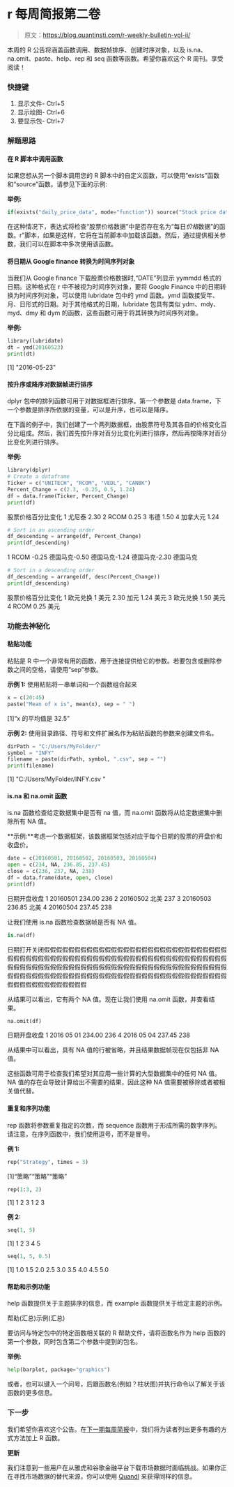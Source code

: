 # r 每周简报第二卷

> 原文：<https://blog.quantinsti.com/r-weekly-bulletin-vol-ii/>

本周的 R 公告将涵盖函数调用、数据帧排序、创建时序对象，以及 is.na、na.omit、paste、help、rep 和 seq 函数等函数。希望你喜欢这个 R 周刊。享受阅读！

### 快捷键

1.  显示文件- Ctrl+5
2.  显示绘图- Ctrl+6
3.  要显示包- Ctrl+7

### **解题思路**

#### 在 R 脚本中调用函数

如果您想从另一个脚本调用您的 R 脚本中的自定义函数，可以使用“exists”函数和“source”函数。请参见下面的示例:

**举例:**

```py
if(exists("daily_price_data", mode="function")) source("Stock price data.R")
```

在这种情况下，表达式将检查“股票价格数据”中是否存在名为“每日*价格*数据”的函数。r”脚本，如果是这样，它将在当前脚本中加载该函数。然后，通过提供相关参数，我们可以在脚本中多次使用该函数。

#### 将日期从 Google finance 转换为时间序列对象

当我们从 Google finance 下载股票价格数据时,“DATE”列显示 yymmdd 格式的日期。这种格式在 r 中不被视为时间序列对象，要将 Google Finance 中的日期转换为时间序列对象，可以使用 lubridate 包中的 ymd 函数。ymd 函数接受年、月、日形式的日期。对于其他格式的日期，lubridate 包具有类似 ydm、mdy、myd、dmy 和 dym 的函数，这些函数可用于将其转换为时间序列对象。

**举例:**

```py
library(lubridate)
dt = ymd(20160523)
print(dt)
```

[1] "2016-05-23"

#### 按升序或降序对数据帧进行排序

dplyr 包中的排列函数可用于对数据框进行排序。第一个参数是 data.frame，下一个参数是排序所依据的变量，可以是升序，也可以是降序。

在下面的例子中，我们创建了一个两列数据框，由股票符号及其各自的价格变化百分比组成。然后，我们首先按升序对百分比变化列进行排序，然后再按降序对百分比变化列进行排序。

**举例:**

```py
library(dplyr)
# Create a dataframe
Ticker = c("UNITECH", "RCOM", "VEDL", "CANBK")
Percent_Change = c(2.3, -0.25, 0.5, 1.24)
df = data.frame(Ticker, Percent_Change)
print(df)
```

股票价格百分比变化 1 尤尼泰 2.30 2 RCOM 0.25 3 韦德 1.50 4 加拿大元 1.24

```py
# Sort in an ascending order
df_descending = arrange(df, Percent_Change)
print(df_descending)
```

1 RCOM -0.25 德国马克-0.50 德国马克-1.24 德国马克-2.30 德国马克

```py
# Sort in a descending order
df_descending = arrange(df, desc(Percent_Change))
print(df_descending)
```

股票价格百分比变化 1 欧元兑换 1 美元 2.30 加元 1.24 美元 3 欧元兑换 1.50 美元 4 RCOM 0.25 美元

### 功能去神秘化

#### 粘贴功能

粘贴是 R 中一个非常有用的函数，用于连接提供给它的参数。若要包含或删除参数之间的空格，请使用“sep”参数。

**示例 1:** 使用粘贴将一串单词和一个函数组合起来

```py
x = c(20:45)
paste("Mean of x is", mean(x), sep = " ")
```

[1]“x 的平均值是 32.5”

**示例 2:** 使用目录路径、符号和文件扩展名作为粘贴函数的参数来创建文件名。

```py
dirPath = "C:/Users/MyFolder/"
symbol = "INFY"
filename = paste(dirPath, symbol, ".csv", sep = "")
print(filename)
```

[1] "C:/Users/MyFolder/INFY.csv "

#### is.na 和 na.omit 函数

is.na 函数检查给定数据集中是否有 na 值，而 na.omit 函数将从给定数据集中删除所有 NA 值。

**示例:**考虑一个数据框架，该数据框架包括对应于每个日期的股票的开盘价和收盘价。

```py
date = c(20160501, 20160502, 20160503, 20160504)
open = c(234, NA, 236.85, 237.45)
close = c(236, 237, NA, 238)
df = data.frame(date, open, close)
print(df)
```

日期开盘收盘 1 20160501 234.00 236 2 20160502 北美 237 3 20160503 236.85 北美 4 20160504 237.45 238

让我们使用 is.na 函数检查数据帧是否有 NA 值。

```py
is.na(df)
```

日期打开关闭假假假假假假假假假假假假假假假假假假假假假假假假假假假假假假假假假假假假假假假假假假假假假假假假假假假假假假假假假假假假假假假假假假假假假假假假假假假假假假假假假假假假假假假假假假假假假假假假假假假假假假假假假假假假假假假假假假假假假假假假假假假假假假假假假假假假假假假假假假假假假假假假假假假假假假假

从结果可以看出，它有两个 NA 值。现在让我们使用 na.omit 函数，并查看结果。

```py
na.omit(df)
```

日期开盘收盘 1 2016 05 01 234.00 236 4 2016 05 04 237.45 238

从结果中可以看出，具有 NA 值的行被省略，并且结果数据帧现在仅包括非 NA 值。

这些函数可用于检查我们希望对其应用一些计算的大型数据集中的任何 NA 值。NA 值的存在会导致计算给出不需要的结果，因此这种 NA 值需要被移除或者被相关值代替。

#### 重复和序列功能

rep 函数将参数重复指定的次数，而 sequence 函数用于形成所需的数字序列。请注意，在序列函数中，我们使用逗号，而不是冒号。

**例 1:**

```py
rep("Strategy", times = 3)
```

[1]“策略”“策略”“策略”

```py
rep(1:3, 2)
```

[1] 1 2 3 1 2 3

**例 2:**

```py
seq(1, 5)
```

[1] 1 2 3 4 5

```py
seq(1, 5, 0.5)
```

[1] 1.0 1.5 2.0 2.5 3.0 3.5 4.0 4.5 5.0

#### 帮助和示例功能

help 函数提供关于主题排序的信息，而 example 函数提供关于给定主题的示例。

帮助(汇总)示例(汇总)

要访问与特定包中的特定函数相关联的 R 帮助文件，请将函数名作为 help 函数的第一个参数，同时包含第二个参数中提到的包名。

**举例:**

```py
help(barplot, package="graphics")
```

或者，也可以键入一个问号，后跟函数名(例如？柱状图)并执行命令以了解关于该函数的更多信息。

### **下一步**

我们希望你喜欢这个公告。在[下一期每周简报](https://blog.quantinsti.com/r-weekly-bulletin-vol-iii)中，我们将为读者列出更多有趣的方式方法加上 R 函数。

**更新**

我们注意到一些用户在从雅虎和谷歌金融平台下载市场数据时面临挑战。如果你正在寻找市场数据的替代来源，你可以使用 [Quandl](https://www.quandl.com/) 来获得同样的信息。